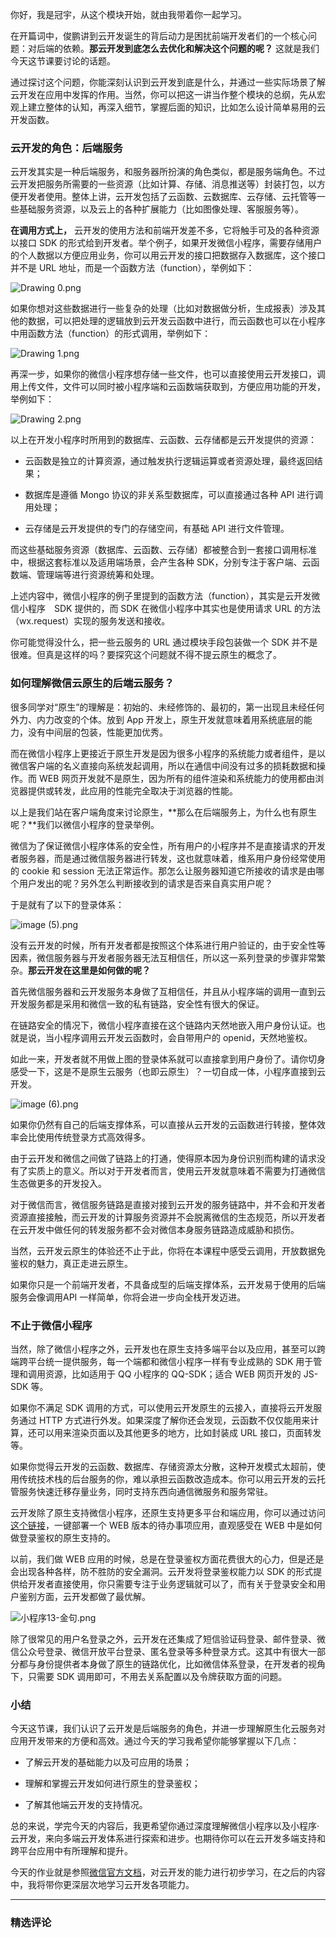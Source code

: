 <p data-nodeid="40344" class="">你好，我是冠宇，从这个模块开始，就由我带着你一起学习。</p>
<p data-nodeid="40345">在开篇词中，俊鹏讲到云开发诞生的背后动力是困扰前端开发者们的一个核心问题：对后端的依赖。<strong data-nodeid="40408">那云开发到底怎么去优化和解决这个问题的呢？</strong> 这就是我们今天这节课要讨论的话题。</p>
<p data-nodeid="40346">通过探讨这个问题，你能深刻认识到云开发到底是什么，并通过一些实际场景了解云开发在应用中发挥的作用。当然，你可以把这一讲当作整个模块的总纲，先从宏观上建立整体的认知，再深入细节，掌握后面的知识，比如怎么设计简单易用的云开发函数。</p>
<h3 data-nodeid="40347">云开发的角色：后端服务</h3>
<p data-nodeid="40348">云开发其实是一种后端服务，和服务器所扮演的角色类似，都是服务端角色。不过云开发把服务所需要的一些资源（比如计算、存储、消息推送等）封装打包，以方便开发者使用。整体上讲，云开发包括了云函数、云数据库、云存储、云托管等一些基础服务资源，以及云上的各种扩展能力（比如图像处理、客服服务等）。</p>
<p data-nodeid="40349"><strong data-nodeid="40416">在调用方式上，</strong> 云开发的使用方法和前端开发差不多，它将触手可及的各种资源以接口 SDK 的形式给到开发者。举个例子，如果开发微信小程序，需要存储用户的个人数据以方便应用业务，你可以用云开发的接口把数据存入数据库，这个接口并不是 URL 地址，而是一个函数方法（function），举例如下：</p>
<p data-nodeid="40350"><img src="https://s0.lgstatic.com/i/image/M00/7E/A5/Ciqc1F_PRjWAEAHzAADH4c8i-fw334.png" alt="Drawing 0.png" data-nodeid="40419"></p>
<p data-nodeid="40351">如果你想对这些数据进行一些复杂的处理（比如对数据做分析，生成报表）涉及其他的数据，可以把处理的逻辑放到云开发云函数中进行，而云函数也可以在小程序中用函数方法（function）的形式调用，举例如下：</p>
<p data-nodeid="40352"><img src="https://s0.lgstatic.com/i/image/M00/7E/B0/CgqCHl_PRjyAc4fxAADIrj_69iQ863.png" alt="Drawing 1.png" data-nodeid="40423"></p>
<p data-nodeid="40353">再深一步，如果你的微信小程序想存储一些文件，也可以直接使用云开发接口，调用上传文件，文件可以同时被小程序端和云函数端获取到，方便应用功能的开发，举例如下：</p>
<p data-nodeid="40354"><img src="https://s0.lgstatic.com/i/image/M00/7E/A5/Ciqc1F_PRkKAOqD3AADBYbUP4qQ686.png" alt="Drawing 2.png" data-nodeid="40427"></p>
<p data-nodeid="40355">以上在开发小程序时所用到的数据库、云函数、云存储都是云开发提供的资源：</p>
<ul data-nodeid="40356">
<li data-nodeid="40357">
<p data-nodeid="40358">云函数是独立的计算资源，通过触发执行逻辑运算或者资源处理，最终返回结果；</p>
</li>
<li data-nodeid="40359">
<p data-nodeid="40360">数据库是遵循 Mongo 协议的非关系型数据库，可以直接通过各种 API 进行调用处理；</p>
</li>
<li data-nodeid="40361">
<p data-nodeid="40362">云存储是云开发提供的专门的存储空间，有基础 API 进行文件管理。</p>
</li>
</ul>
<p data-nodeid="40363">而这些基础服务资源（数据库、云函数、云存储）都被整合到一套接口调用标准中，根据这套标准以及适用端场景，会产生各种 SDK，分别专注于客户端、云函数端、管理端等进行资源统筹和处理。</p>
<p data-nodeid="40364">上述内容中，微信小程序的例子里提到的函数方法（function），其实是云开发微信小程序　SDK 提供的，而 SDK 在微信小程序中其实也是使用请求 URL 的方法（wx.request）实现的服务发送和接收。</p>
<p data-nodeid="40365">你可能觉得没什么，把一些云服务的 URL 通过模块手段包装做一个 SDK 并不是很难。但真是这样的吗？要探究这个问题就不得不提云原生的概念了。</p>
<h3 data-nodeid="40366">如何理解微信云原生的后端云服务？</h3>
<p data-nodeid="40367">很多同学对“原生”的理解是：初始的、未经修饰的、最初的，第一出现且未经任何外力、内力改变的个体。放到 App 开发上，原生开发就意味着用系统底层的能力，没有中间层的包装，性能更加优秀。</p>
<p data-nodeid="40368">而在微信小程序上更接近于原生开发是因为很多小程序的系统能力或者组件，是以微信客户端的名义直接向系统发起调用，所以在通信中间没有过多的损耗数据和操作。而 WEB 网页开发就不是原生，因为所有的组件渲染和系统能力的使用都由浏览器提供或转发，此应用的性能完全取决于浏览器的性能。</p>
<p data-nodeid="40369">以上是我们站在客户端角度来讨论原生，**那么在后端服务上，为什么也有原生呢？**我们以微信小程序的登录举例。</p>
<p data-nodeid="40370">微信为了保证微信小程序体系的安全性，所有用户的小程序并不是直接请求的开发者服务器，而是通过微信服务器进行转发，这也就意味着，维系用户身份经常使用的 cookie 和 session 无法正常运作。那怎么让服务器知道它所接收的请求是由哪个用户发出的呢？另外怎么判断接收到的请求是否来自真实用户呢？</p>
<p data-nodeid="40371">于是就有了以下的登录体系：</p>
<p data-nodeid="40372"><img src="https://s0.lgstatic.com/i/image/M00/81/C7/CgqCHl_Rmt-Aa8OlAACADvbau6U263.png" alt="image (5).png" data-nodeid="40449"></p>
<p data-nodeid="40373">没有云开发的时候，所有开发者都是按照这个体系进行用户验证的，由于安全性等因素，微信服务器与开发者服务器无法互相信任，所以这一系列登录的步骤非常繁杂。<strong data-nodeid="40454">那云开发在这里是如何做的呢？</strong></p>
<p data-nodeid="40374">首先微信服务器和云开发服务本身做了互相信任，并且从小程序端的调用一直到云开发服务都是采用和微信一致的私有链路，安全性有很大的保证。</p>
<p data-nodeid="40375">在链路安全的情况下，微信小程序直接在这个链路内天然地嵌入用户身份认证。也就是说，当小程序调用云开发云函数时，会自带用户的 openid，天然地鉴权。</p>
<p data-nodeid="40376">如此一来，开发者就不用做上图的登录体系就可以直接拿到用户身份了。请你切身感受一下，这是不是原生云服务（也即云原生）？一切自成一体，小程序直接到云开发。</p>
<p data-nodeid="40377"><img src="https://s0.lgstatic.com/i/image/M00/81/BC/Ciqc1F_RmuaALILWAABd-c3EkSc118.png" alt="image (6).png" data-nodeid="40460"></p>
<p data-nodeid="40378">如果你仍然有自己的后端支撑体系，可以直接从云开发的云函数进行转接，整体效率会比使用传统登录方式高效得多。</p>
<p data-nodeid="40379">由于云开发和微信之间做了链路上的打通，使得原本因为身份识别而构建的请求没有了实质上的意义。所以对于开发者而言，使用云开发就意味着不需要为打通微信生态做更多的开发投入。</p>
<p data-nodeid="40380">对于微信而言，微信服务链路是直接对接到云开发的服务链路中，并不会和开发者资源直接接触，而云开发的计算服务资源并不会脱离微信的生态规范，所以开发者在云开发中做任何的转发服务都不会对微信本身服务链路造成威胁和损伤。</p>
<p data-nodeid="40381">当然，云开发云原生的体验还不止于此，你将在本课程中感受云调用，开放数据免鉴权的魅力，真正走进云原生。</p>
<p data-nodeid="40382">如果你只是一个前端开发者，不具备成型的后端支撑体系，云开发易于使用的后端服务会像调用API 一样简单，你将会进一步向全栈开发迈进。</p>
<h3 data-nodeid="40383">不止于微信小程序</h3>
<p data-nodeid="40384">当然，除了微信小程序之外，云开发也在原生支持多端平台以及应用，甚至可以跨端跨平台统一提供服务，每一个端都和微信小程序一样有专业成熟的 SDK 用于管理和调用资源，比如适用于 QQ 小程序的 QQ-SDK；适合 WEB 网页开发的 JS-SDK 等。</p>
<p data-nodeid="40385">如果你不满足 SDK 调用的方式，可以使用云开发原生的云接入，直接将云开发服务通过 HTTP 方式进行外发。如果深度了解你还会发现，云函数不仅仅能用来计算，还可以用来渲染页面以及其他更多的地方，比如封装成 URL 接口，页面转发等。</p>
<p data-nodeid="40386">如果你觉得云开发的云函数、数据库、存储资源太分散，这种开发模式太超前，使用传统技术栈的后台服务的你，难以承担云函数改造成本。你可以用云开发的云托管服务快速迁移存量业务，同时支持东西向通信微服务和服务常驻。</p>
<p data-nodeid="40387">云开发除了原生支持微信小程序，还原生支持更多平台和端应用，你可以通过访问<a href="https://console.cloud.tencent.com/tcb/env/index?action=CreateAndDeployCloudBaseProject&amp;appUrl=https%3A%2F%2Fgithub.com%2FTCloudBase%2FWEB-TodoList-framework&amp;appName=Todo" data-nodeid="40473">这个链接</a>，一键部署一个 WEB 版本的待办事项应用，直观感受在 WEB 中是如何做登录鉴权的原生支持的。</p>
<p data-nodeid="40388">以前，我们做 WEB 应用的时候，总是在登录鉴权方面花费很大的心力，但是还是会出现各种各样，防不胜防的安全漏洞。云开发将登录鉴权能力以 SDK 的形式提供给开发者直接使用，你只需要专注于业务逻辑就可以了，而有关于登录安全和用户鉴别方面，云开发都做了最优解。</p>
<p data-nodeid="40491" class="te-preview-highlight"><img src="https://s0.lgstatic.com/i/image/M00/8B/DE/CgqCHl_hcl-AZ1-ZAADvoFXLLs0740.png" alt="小程序13-金句.png" data-nodeid="40494"></p>

<p data-nodeid="40390">除了很常见的用户名登录之外，云开发在还集成了短信验证码登录、邮件登录、微信公众号登录、微信开放平台登录、匿名登录等多种登录方式。这其中有很大一部分都与身份提供者本身做了原生的链路优化，比如微信体系登录，在开发者的视角下，只需要 SDK 调用即可，不用去关系配置以及令牌获取方面的问题。</p>
<h3 data-nodeid="40391">小结</h3>
<p data-nodeid="40392">今天这节课，我们认识了云开发是后端服务的角色，并进一步理解原生化云服务对应用开发带来的方便和高效。通过今天的学习我希望你能够掌握以下几点：</p>
<ul data-nodeid="40393">
<li data-nodeid="40394">
<p data-nodeid="40395">了解云开发的基础能力以及可应用的场景；</p>
</li>
<li data-nodeid="40396">
<p data-nodeid="40397">理解和掌握云开发如何进行原生的登录鉴权；</p>
</li>
<li data-nodeid="40398">
<p data-nodeid="40399">了解其他端云开发的支持情况。</p>
</li>
</ul>
<p data-nodeid="40400">总的来说，学完今天的内容后，我更希望你通过深度理解微信小程序以及小程序·云开发，来向多端云开发体系进行探索和进步。也期待你可以在云开发多端支持和跨平台应用中有所理解和提升。</p>
<p data-nodeid="40401" class="">今天的作业就是参照<a href="https://developers.weixin.qq.com/miniprogram/dev/wxcloud/basis/getting-started.html" data-nodeid="40489">微信官方文档</a>，对云开发的能力进行初步学习，在之后的内容中，我将带你更深层次地学习云开发各项能力。</p>

---

### 精选评论


